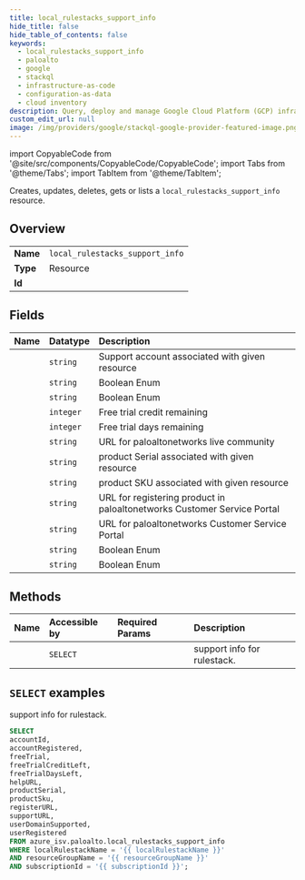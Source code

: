```yaml
---
title: local_rulestacks_support_info
hide_title: false
hide_table_of_contents: false
keywords:
  - local_rulestacks_support_info
  - paloalto
  - google
  - stackql
  - infrastructure-as-code
  - configuration-as-data
  - cloud inventory
description: Query, deploy and manage Google Cloud Platform (GCP) infrastructure and resources using SQL
custom_edit_url: null
image: /img/providers/google/stackql-google-provider-featured-image.png
---
```


import CopyableCode from '@site/src/components/CopyableCode/CopyableCode';
import Tabs from '@theme/Tabs';
import TabItem from '@theme/TabItem';

Creates, updates, deletes, gets or lists a <code>local_rulestacks_support_info</code> resource.

## Overview
<table><tbody>
<tr><td><b>Name</b></td><td><code>local_rulestacks_support_info</code></td></tr>
<tr><td><b>Type</b></td><td>Resource</td></tr>
<tr><td><b>Id</b></td><td><CopyableCode code="azure_isv.paloalto.local_rulestacks_support_info" /></td></tr>
</tbody></table>

## Fields
| Name | Datatype | Description |
|:-----|:---------|:------------|
| <CopyableCode code="accountId" /> | `string` | Support account associated with given resource |
| <CopyableCode code="accountRegistered" /> | `string` | Boolean Enum |
| <CopyableCode code="freeTrial" /> | `string` | Boolean Enum |
| <CopyableCode code="freeTrialCreditLeft" /> | `integer` | Free trial credit remaining |
| <CopyableCode code="freeTrialDaysLeft" /> | `integer` | Free trial days remaining |
| <CopyableCode code="helpURL" /> | `string` | URL for paloaltonetworks live community |
| <CopyableCode code="productSerial" /> | `string` | product Serial associated with given resource |
| <CopyableCode code="productSku" /> | `string` | product SKU associated with given resource |
| <CopyableCode code="registerURL" /> | `string` | URL for registering product in paloaltonetworks Customer Service Portal |
| <CopyableCode code="supportURL" /> | `string` | URL for paloaltonetworks Customer Service Portal |
| <CopyableCode code="userDomainSupported" /> | `string` | Boolean Enum |
| <CopyableCode code="userRegistered" /> | `string` | Boolean Enum |

## Methods
| Name | Accessible by | Required Params | Description |
|:-----|:--------------|:----------------|:------------|
| <CopyableCode code="get" /> | `SELECT` | <CopyableCode code="localRulestackName, resourceGroupName, subscriptionId" /> | support info for rulestack. |

## `SELECT` examples

support info for rulestack.


```sql
SELECT
accountId,
accountRegistered,
freeTrial,
freeTrialCreditLeft,
freeTrialDaysLeft,
helpURL,
productSerial,
productSku,
registerURL,
supportURL,
userDomainSupported,
userRegistered
FROM azure_isv.paloalto.local_rulestacks_support_info
WHERE localRulestackName = '{{ localRulestackName }}'
AND resourceGroupName = '{{ resourceGroupName }}'
AND subscriptionId = '{{ subscriptionId }}';
```